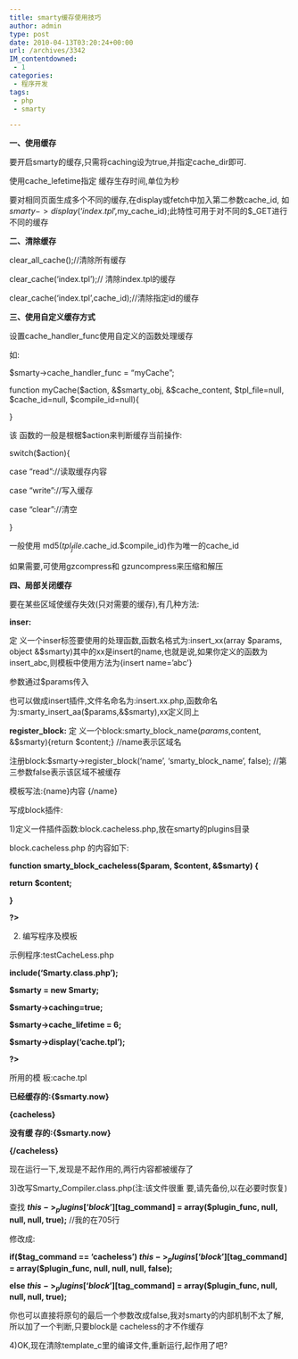 ```yaml
---
title: smarty缓存使用技巧
author: admin
type: post
date: 2010-04-13T03:20:24+00:00
url: /archives/3342
IM_contentdowned:
 - 1
categories:
 - 程序开发
tags:
 - php
 - smarty

---
```


**一、使用缓存**

要开启smarty的缓存,只需将caching设为true,并指定cache_dir即可.

使用cache_lefetime指定 缓存生存时间,单位为秒

要对相同页面生成多个不同的缓存,在display或fetch中加入第二参数cache_id, 如$smarty->display(‘index.tpl’,$my_cache_id);此特性可用于对不同的$_GET进行不同的缓存

**二、清除缓存**

clear_all_cache();//清除所有缓存

clear_cache(‘index.tpl’);// 清除index.tpl的缓存

clear_cache(‘index.tpl’,cache_id);//清除指定id的缓存

**三、使用自定义缓存方式**

设置cache_handler_func使用自定义的函数处理缓存

如:

$smarty->cache_handler_func = “myCache”;

function myCache($action, &$smarty_obj, &$cache_content, $tpl_file=null, $cache_id=null, $compile_id=null){

}

该 函数的一般是根椐$action来判断缓存当前操作:

switch($action){

case “read”://读取缓存内容

case “write”://写入缓存

case “clear”://清空

}

一般使用 md5($tpl_file.$cache_id.$compile_id)作为唯一的cache_id

如果需要,可使用gzcompress和 gzuncompress来压缩和解压

**四、局部关闭缓存**

要在某些区域使缓存失效(只对需要的缓存),有几种方法:

**inser:**

定 义一个inser标签要使用的处理函数,函数名格式为:insert_xx(array $params, object &$smarty)其中的xx是insert的name,也就是说,如果你定义的函数为insert_abc,则模板中使用方法为{insert name=’abc’}

参数通过$params传入

也可以做成insert插件,文件名命名为:insert.xx.php,函数命名 为:smarty_insert_aa($params,&$smarty),xx定义同上

**register_block:** 定 义一个block:smarty_block_name($params,$content, &$smarty){return $content;} //name表示区域名

注册block:$smarty->register_block(‘name’, ‘smarty_block_name’, false); //第三参数false表示该区域不被缓存

模板写法:{name}内容 {/name}

写成block插件:

1)定义一件插件函数:block.cacheless.php,放在smarty的plugins目录

block.cacheless.php 的内容如下:

**function smarty_block_cacheless($param, $content, &$smarty) {**

**return $content;**

**}**

**?>**

2) 编写程序及模板

示例程序:testCacheLess.php

**include(‘Smarty.class.php’);**

**$smarty = new Smarty;**

**$smarty->caching=true;**

**$smarty->cache_lifetime = 6;**

**$smarty->display(‘cache.tpl’);**

**?>**

所用的模 板:cache.tpl


**已经缓存的:{$smarty.now}**

**{cacheless}**

**没有缓 存的:{$smarty.now}**

**{/cacheless}**

现在运行一下,发现是不起作用的,两行内容都被缓存了

3)改写Smarty_Compiler.class.php(注:该文件很重 要,请先备份,以在必要时恢复)

查找 **$this->_plugins[‘block’][$tag_command] = array($plugin_func, null, null, null, true);** //我的在705行

修改成:

**if($tag_command == ‘cacheless’) $this->_plugins[‘block’][$tag_command] = array($plugin_func, null, null, null, false);**

**else $this->_plugins[‘block’][$tag_command] = array($plugin_func, null, null, null, true);**

你也可以直接将原句的最后一个参数改成false,我对smarty的内部机制不太了解,所以加了一个判断,只要block是 cacheless的才不作缓存


4)OK,现在清除template_c里的编译文件,重新运行,起作用了吧?